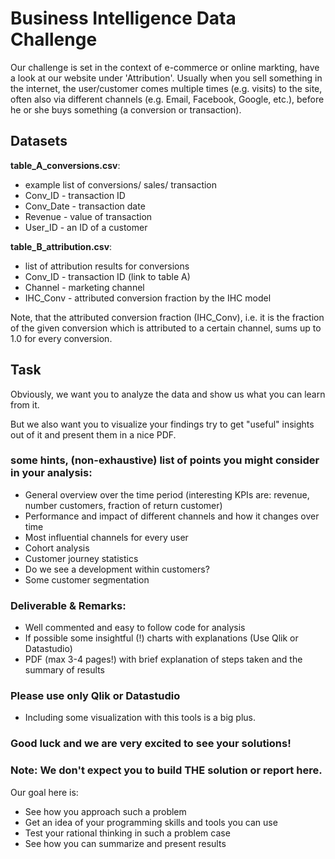 # Business Intelligence Data Challenge

Our challenge is set in the context of e-commerce or online markting, have a look at our
website under 'Attribution'. Usually when you sell something in the internet, the user/customer 
comes multiple times (e.g. visits) to the site, often also via different channels (e.g. Email, Facebook, Google, etc.),
before he or she buys something (a conversion or transaction).

## Datasets

**table_A_conversions.csv**:
* example list of conversions/ sales/ transaction
* Conv_ID - transaction ID
* Conv_Date - transaction date
* Revenue - value of transaction
* User_ID - an ID of a customer

**table_B_attribution.csv**:
* list of attribution results for conversions
* Conv_ID - transaction ID (link to table A)
* Channel - marketing channel
* IHC_Conv - attributed conversion fraction by the IHC model

Note, that the attributed conversion fraction (IHC_Conv), i.e. it is the fraction of the 
given conversion which is attributed to a certain channel, sums up to 1.0 for every conversion.


## Task

Obviously, we want you to analyze the data and show us what you can learn from it.

But we also want you to visualize your findings try to get "useful" insights out of it and present them in a nice
PDF.

### some hints, (non-exhaustive) list of points you might consider in your analysis:

* General overview over the time period (interesting KPIs are: revenue, number customers, fraction of return customer)
* Performance and impact of different channels and how it changes over time
* Most influential channels for every user
* Cohort analysis
* Customer journey statistics
* Do we see a development within customers?
* Some customer segmentation


### Deliverable & Remarks:
* Well commented and easy to follow code for analysis
* If possible some insightful (!) charts with explanations (Use Qlik or Datastudio)
* PDF (max 3-4 pages!) with brief explanation of steps taken and the summary of results

### Please use only Qlik or Datastudio
* Including some visualization with this tools is a big plus.


### Good luck and we are very excited to see your solutions! 


### Note: We don't expect you to build THE solution or report here.
Our goal here is:
* See how you approach such a problem
* Get an idea of your programming skills and tools you can use
* Test your rational thinking in such a problem case
* See how you can summarize and present results
